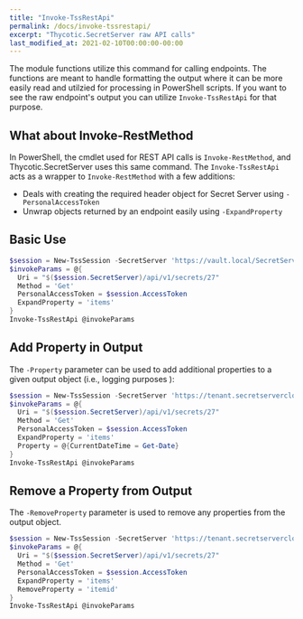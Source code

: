 ```yaml
---
title: "Invoke-TssRestApi"
permalink: /docs/invoke-tssrestapi/
excerpt: "Thycotic.SecretServer raw API calls"
last_modified_at: 2021-02-10T00:00:00-00:00
---
```


The module functions utilize this command for calling endpoints. The functions are meant to handle formatting the output where it can be more easily read and utilzied for processing in PowerShell scripts. If you want to see the raw endpoint's output you can utilize `Invoke-TssRestApi` for that purpose.

## What about Invoke-RestMethod

In PowerShell, the cmdlet used for REST API calls is `Invoke-RestMethod`, and Thycotic.SecretServer uses this same command. The `Invoke-TssRestApi` acts as a wrapper to `Invoke-RestMethod` with a few additions:

- Deals with creating the required header object for Secret Server using `-PersonalAccessToken`
- Unwrap objects returned by an endpoint easily using `-ExpandProperty`

## Basic Use

```powershell
$session = New-TssSession -SecretServer 'https://vault.local/SecretServer' -Credential $secretCloudCred
$invokeParams = @{
  Uri = "$($session.SecretServer)/api/v1/secrets/27"
  Method = 'Get'
  PersonalAccessToken = $session.AccessToken
  ExpandProperty = 'items'
}
Invoke-TssRestApi @invokeParams
```

## Add Property in Output

The `-Property` parameter can be used to add additional properties to a given output object (i.e., logging purposes ):

```powershell
$session = New-TssSession -SecretServer 'https://tenant.secretservercloud.com' -Credential $secretCloudCred
$invokeParams = @{
  Uri = "$($session.SecretServer)/api/v1/secrets/27"
  Method = 'Get'
  PersonalAccessToken = $session.AccessToken
  ExpandProperty = 'items'
  Property = @{CurrentDateTime = Get-Date}
}
Invoke-TssRestApi @invokeParams
```

## Remove a Property from Output

The `-RemoveProperty` parameter is used to remove any properties from the output object.

```powershell
$session = New-TssSession -SecretServer 'https://tenant.secretservercloud.com' -Credential $secretCloudCred
$invokeParams = @{
  Uri = "$($session.SecretServer)/api/v1/secrets/27"
  Method = 'Get'
  PersonalAccessToken = $session.AccessToken
  ExpandProperty = 'items'
  RemoveProperty = 'itemid'
}
Invoke-TssRestApi @invokeParams
```
